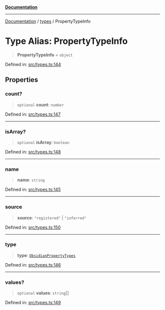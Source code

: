 [**Documentation**](../../README.md)

***

[Documentation](../../README.md) / [types](../README.md) / PropertyTypeInfo

# Type Alias: PropertyTypeInfo

> **PropertyTypeInfo** = `object`

Defined in: [src/types.ts:144](https://github.com/Christian-Me/folder-to-tags-plugin/blob/1b47fd7d007d2f33409aeb5e2ff62bca31adb1cf/src/types.ts#L144)

## Properties

### count?

> `optional` **count**: `number`

Defined in: [src/types.ts:147](https://github.com/Christian-Me/folder-to-tags-plugin/blob/1b47fd7d007d2f33409aeb5e2ff62bca31adb1cf/src/types.ts#L147)

***

### isArray?

> `optional` **isArray**: `boolean`

Defined in: [src/types.ts:148](https://github.com/Christian-Me/folder-to-tags-plugin/blob/1b47fd7d007d2f33409aeb5e2ff62bca31adb1cf/src/types.ts#L148)

***

### name

> **name**: `string`

Defined in: [src/types.ts:145](https://github.com/Christian-Me/folder-to-tags-plugin/blob/1b47fd7d007d2f33409aeb5e2ff62bca31adb1cf/src/types.ts#L145)

***

### source

> **source**: `"registered"` \| `"inferred"`

Defined in: [src/types.ts:150](https://github.com/Christian-Me/folder-to-tags-plugin/blob/1b47fd7d007d2f33409aeb5e2ff62bca31adb1cf/src/types.ts#L150)

***

### type

> **type**: [`ObsidianPropertyTypes`](ObsidianPropertyTypes.md)

Defined in: [src/types.ts:146](https://github.com/Christian-Me/folder-to-tags-plugin/blob/1b47fd7d007d2f33409aeb5e2ff62bca31adb1cf/src/types.ts#L146)

***

### values?

> `optional` **values**: `string`[]

Defined in: [src/types.ts:149](https://github.com/Christian-Me/folder-to-tags-plugin/blob/1b47fd7d007d2f33409aeb5e2ff62bca31adb1cf/src/types.ts#L149)
